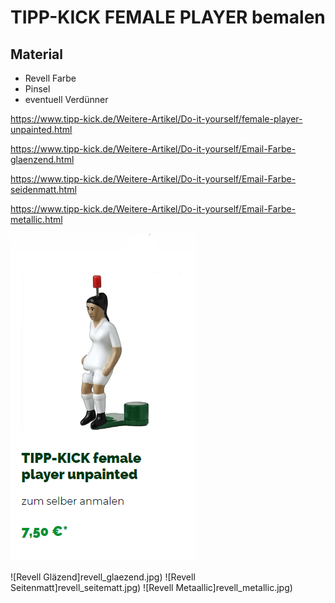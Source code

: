 # TIPP-KICK FEMALE PLAYER bemalen

## Material

+ Revell Farbe
+ Pinsel
+ eventuell Verdünner

<https://www.tipp-kick.de/Weitere-Artikel/Do-it-yourself/female-player-unpainted.html>

<https://www.tipp-kick.de/Weitere-Artikel/Do-it-yourself/Email-Farbe-glaenzend.html>

<https://www.tipp-kick.de/Weitere-Artikel/Do-it-yourself/Email-Farbe-seidenmatt.html>

<https://www.tipp-kick.de/Weitere-Artikel/Do-it-yourself/Email-Farbe-metallic.html>

![Kickerin weiß](images/female.jpg)

![Revell Gläzend]revell_glaezend.jpg)
![Revell Seitenmatt]revell_seitematt.jpg)
![Revell Metaallic]revell_metallic.jpg)
